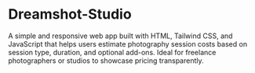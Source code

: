 # Dreamshot-Studio
 A simple and responsive web app built with HTML, Tailwind CSS, and JavaScript that helps users estimate photography session costs based on session type, duration, and optional add-ons. Ideal for freelance photographers or studios to showcase pricing transparently.

